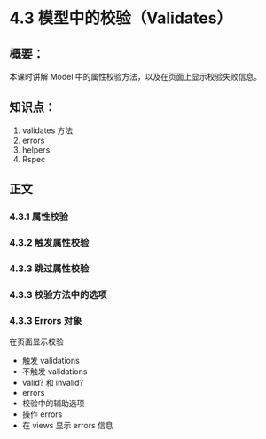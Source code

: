 # 4.3 模型中的校验（Validates）

## 概要：

本课时讲解 Model 中的属性校验方法，以及在页面上显示校验失败信息。

## 知识点：

1. validates 方法
2. errors
3. helpers
4. Rspec

## 正文

### 4.3.1 属性校验

### 4.3.2 触发属性校验

### 4.3.3 跳过属性校验

### 4.3.3 校验方法中的选项

### 4.3.3 Errors 对象


在页面显示校验






   * 触发 validations
   * 不触发 validations
   * valid? 和 invalid?
   * errors
   * 校验中的辅助选项
   * 操作 errors
   * 在 views 显示 errors 信息
